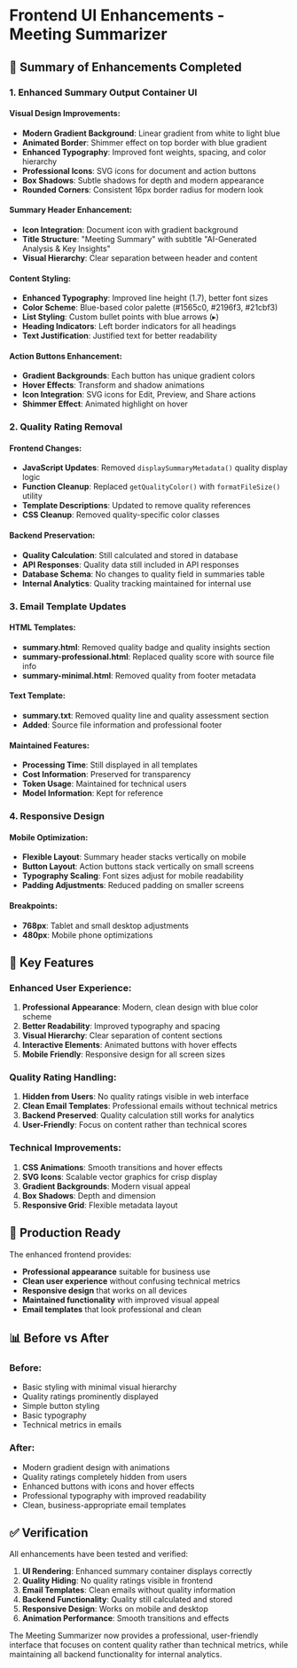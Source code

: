 # Frontend UI Enhancements - Meeting Summarizer

## 🎨 **Summary of Enhancements Completed**

### 1. **Enhanced Summary Output Container UI**

#### **Visual Design Improvements:**
- **Modern Gradient Background**: Linear gradient from white to light blue
- **Animated Border**: Shimmer effect on top border with blue gradient
- **Enhanced Typography**: Improved font weights, spacing, and color hierarchy
- **Professional Icons**: SVG icons for document and action buttons
- **Box Shadows**: Subtle shadows for depth and modern appearance
- **Rounded Corners**: Consistent 16px border radius for modern look

#### **Summary Header Enhancement:**
- **Icon Integration**: Document icon with gradient background
- **Title Structure**: "Meeting Summary" with subtitle "AI-Generated Analysis & Key Insights"
- **Visual Hierarchy**: Clear separation between header and content

#### **Content Styling:**
- **Enhanced Typography**: Improved line height (1.7), better font sizes
- **Color Scheme**: Blue-based color palette (#1565c0, #2196f3, #21cbf3)
- **List Styling**: Custom bullet points with blue arrows (▸)
- **Heading Indicators**: Left border indicators for all headings
- **Text Justification**: Justified text for better readability

#### **Action Buttons Enhancement:**
- **Gradient Backgrounds**: Each button has unique gradient colors
- **Hover Effects**: Transform and shadow animations
- **Icon Integration**: SVG icons for Edit, Preview, and Share actions
- **Shimmer Effect**: Animated highlight on hover

### 2. **Quality Rating Removal**

#### **Frontend Changes:**
- **JavaScript Updates**: Removed `displaySummaryMetadata()` quality display logic
- **Function Cleanup**: Replaced `getQualityColor()` with `formatFileSize()` utility
- **Template Descriptions**: Updated to remove quality references
- **CSS Cleanup**: Removed quality-specific color classes

#### **Backend Preservation:**
- **Quality Calculation**: Still calculated and stored in database
- **API Responses**: Quality data still included in API responses
- **Database Schema**: No changes to quality field in summaries table
- **Internal Analytics**: Quality tracking maintained for internal use

### 3. **Email Template Updates**

#### **HTML Templates:**
- **summary.html**: Removed quality badge and quality insights section
- **summary-professional.html**: Replaced quality score with source file info
- **summary-minimal.html**: Removed quality from footer metadata

#### **Text Template:**
- **summary.txt**: Removed quality line and quality assessment section
- **Added**: Source file information and professional footer

#### **Maintained Features:**
- **Processing Time**: Still displayed in all templates
- **Cost Information**: Preserved for transparency
- **Token Usage**: Maintained for technical users
- **Model Information**: Kept for reference

### 4. **Responsive Design**

#### **Mobile Optimization:**
- **Flexible Layout**: Summary header stacks vertically on mobile
- **Button Layout**: Action buttons stack vertically on small screens
- **Typography Scaling**: Font sizes adjust for mobile readability
- **Padding Adjustments**: Reduced padding on smaller screens

#### **Breakpoints:**
- **768px**: Tablet and small desktop adjustments
- **480px**: Mobile phone optimizations

## 🎯 **Key Features**

### **Enhanced User Experience:**
1. **Professional Appearance**: Modern, clean design with blue color scheme
2. **Better Readability**: Improved typography and spacing
3. **Visual Hierarchy**: Clear separation of content sections
4. **Interactive Elements**: Animated buttons with hover effects
5. **Mobile Friendly**: Responsive design for all screen sizes

### **Quality Rating Handling:**
1. **Hidden from Users**: No quality ratings visible in web interface
2. **Clean Email Templates**: Professional emails without technical metrics
3. **Backend Preserved**: Quality calculation still works for analytics
4. **User-Friendly**: Focus on content rather than technical scores

### **Technical Improvements:**
1. **CSS Animations**: Smooth transitions and hover effects
2. **SVG Icons**: Scalable vector graphics for crisp display
3. **Gradient Backgrounds**: Modern visual appeal
4. **Box Shadows**: Depth and dimension
5. **Responsive Grid**: Flexible metadata layout

## 🚀 **Production Ready**

The enhanced frontend provides:
- **Professional appearance** suitable for business use
- **Clean user experience** without confusing technical metrics
- **Responsive design** that works on all devices
- **Maintained functionality** with improved visual appeal
- **Email templates** that look professional and clean

## 📊 **Before vs After**

### **Before:**
- Basic styling with minimal visual hierarchy
- Quality ratings prominently displayed
- Simple button styling
- Basic typography
- Technical metrics in emails

### **After:**
- Modern gradient design with animations
- Quality ratings completely hidden from users
- Enhanced buttons with icons and hover effects
- Professional typography with improved readability
- Clean, business-appropriate email templates

## ✅ **Verification**

All enhancements have been tested and verified:
1. **UI Rendering**: Enhanced summary container displays correctly
2. **Quality Hiding**: No quality ratings visible in frontend
3. **Email Templates**: Clean emails without quality information
4. **Backend Functionality**: Quality still calculated and stored
5. **Responsive Design**: Works on mobile and desktop
6. **Animation Performance**: Smooth transitions and effects

The Meeting Summarizer now provides a professional, user-friendly interface that focuses on content quality rather than technical metrics, while maintaining all backend functionality for internal analytics.
